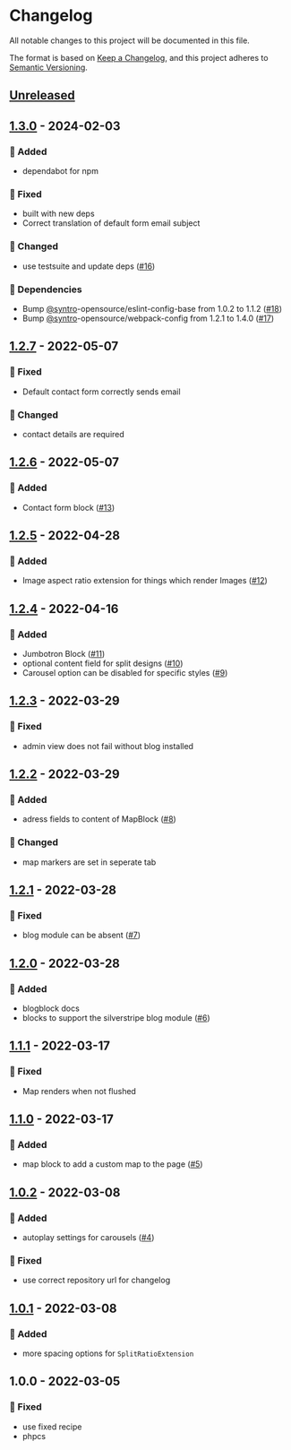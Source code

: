 # Changelog
All notable changes to this project will be documented in this file.

The format is based on [Keep a Changelog](https://keepachangelog.com/en/1.0.0/),
and this project adheres to [Semantic Versioning](https://semver.org/spec/v2.0.0.html).

<a name="unreleased"></a>
## [Unreleased]


<a name="1.3.0"></a>
## [1.3.0] - 2024-02-03
### 🍰 Added
- dependabot for npm

### 🐞 Fixed
- built with new deps
- Correct translation of default form email subject

### 🔧 Changed
- use testsuite and update deps ([#16](https://github.com/Syntro-GmbH/elemental-bootstrap-blocks/issues/16))

### 🧬 Dependencies
- Bump [@syntro](https://github.com/syntro)-opensource/eslint-config-base from 1.0.2 to 1.1.2 ([#18](https://github.com/Syntro-GmbH/elemental-bootstrap-blocks/issues/18))
- Bump [@syntro](https://github.com/syntro)-opensource/webpack-config from 1.2.1 to 1.4.0 ([#17](https://github.com/Syntro-GmbH/elemental-bootstrap-blocks/issues/17))


<a name="1.2.7"></a>
## [1.2.7] - 2022-05-07
### 🐞 Fixed
- Default contact form correctly sends email

### 🔧 Changed
- contact details are required


<a name="1.2.6"></a>
## [1.2.6] - 2022-05-07
### 🍰 Added
- Contact form block ([#13](https://github.com/Syntro-GmbH/elemental-bootstrap-blocks/issues/13))


<a name="1.2.5"></a>
## [1.2.5] - 2022-04-28
### 🍰 Added
- Image aspect ratio extension for things which render Images ([#12](https://github.com/Syntro-GmbH/elemental-bootstrap-blocks/issues/12))


<a name="1.2.4"></a>
## [1.2.4] - 2022-04-16
### 🍰 Added
- Jumbotron Block ([#11](https://github.com/Syntro-GmbH/elemental-bootstrap-blocks/issues/11))
- optional content field for split designs ([#10](https://github.com/Syntro-GmbH/elemental-bootstrap-blocks/issues/10))
- Carousel option can be disabled for specific styles ([#9](https://github.com/Syntro-GmbH/elemental-bootstrap-blocks/issues/9))


<a name="1.2.3"></a>
## [1.2.3] - 2022-03-29
### 🐞 Fixed
- admin view does not fail without blog installed


<a name="1.2.2"></a>
## [1.2.2] - 2022-03-29
### 🍰 Added
- adress fields to content of MapBlock ([#8](https://github.com/Syntro-GmbH/elemental-bootstrap-blocks/issues/8))

### 🔧 Changed
- map markers are set in seperate tab


<a name="1.2.1"></a>
## [1.2.1] - 2022-03-28
### 🐞 Fixed
- blog module can be absent ([#7](https://github.com/Syntro-GmbH/elemental-bootstrap-blocks/issues/7))


<a name="1.2.0"></a>
## [1.2.0] - 2022-03-28
### 🍰 Added
- blogblock docs
- blocks to support the silverstripe blog module ([#6](https://github.com/Syntro-GmbH/elemental-bootstrap-blocks/issues/6))


<a name="1.1.1"></a>
## [1.1.1] - 2022-03-17
### 🐞 Fixed
- Map renders when not flushed


<a name="1.1.0"></a>
## [1.1.0] - 2022-03-17
### 🍰 Added
- map block to add a custom map to the page ([#5](https://github.com/Syntro-GmbH/elemental-bootstrap-blocks/issues/5))


<a name="1.0.2"></a>
## [1.0.2] - 2022-03-08
### 🍰 Added
- autoplay settings for carousels ([#4](https://github.com/Syntro-GmbH/elemental-bootstrap-blocks/issues/4))

### 🐞 Fixed
- use correct repository url for changelog


<a name="1.0.1"></a>
## [1.0.1] - 2022-03-08
### 🍰 Added
- more spacing options for `SplitRatioExtension`


<a name="1.0.0"></a>
## 1.0.0 - 2022-03-05
### 🐞 Fixed
- use fixed recipe
- phpcs


[Unreleased]: https://github.com/Syntro-GmbH/elemental-bootstrap-blocks/compare/1.3.0...HEAD
[1.3.0]: https://github.com/Syntro-GmbH/elemental-bootstrap-blocks/compare/1.2.7...1.3.0
[1.2.7]: https://github.com/Syntro-GmbH/elemental-bootstrap-blocks/compare/1.2.6...1.2.7
[1.2.6]: https://github.com/Syntro-GmbH/elemental-bootstrap-blocks/compare/1.2.5...1.2.6
[1.2.5]: https://github.com/Syntro-GmbH/elemental-bootstrap-blocks/compare/1.2.4...1.2.5
[1.2.4]: https://github.com/Syntro-GmbH/elemental-bootstrap-blocks/compare/1.2.3...1.2.4
[1.2.3]: https://github.com/Syntro-GmbH/elemental-bootstrap-blocks/compare/1.2.2...1.2.3
[1.2.2]: https://github.com/Syntro-GmbH/elemental-bootstrap-blocks/compare/1.2.1...1.2.2
[1.2.1]: https://github.com/Syntro-GmbH/elemental-bootstrap-blocks/compare/1.2.0...1.2.1
[1.2.0]: https://github.com/Syntro-GmbH/elemental-bootstrap-blocks/compare/1.1.1...1.2.0
[1.1.1]: https://github.com/Syntro-GmbH/elemental-bootstrap-blocks/compare/1.1.0...1.1.1
[1.1.0]: https://github.com/Syntro-GmbH/elemental-bootstrap-blocks/compare/1.0.2...1.1.0
[1.0.2]: https://github.com/Syntro-GmbH/elemental-bootstrap-blocks/compare/1.0.1...1.0.2
[1.0.1]: https://github.com/Syntro-GmbH/elemental-bootstrap-blocks/compare/1.0.0...1.0.1
